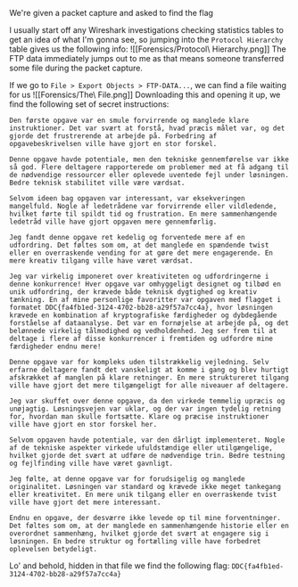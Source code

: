 We're given a packet capture and asked to find the flag

I usually start off any Wireshark investigations checking statistics tables to get an idea of what I'm gonna see, so jumping into the `Protocol Hierarchy` table gives us the following info:
![[Forensics/Protocol\ Hierarchy.png]]
The FTP data immediately jumps out to me as that means someone transferred some file during the packet capture.

If we go to `File > Export Objects > FTP-DATA...`, we can find a file waiting for us
![[Forensics/The\ File.png]]
Downloading this and opening it up, we find the following set of secret instructions:
```
Den første opgave var en smule forvirrende og manglede klare instruktioner. Det var svært at forstå, hvad præcis målet var, og det gjorde det frustrerende at arbejde på. Forbedring af opgavebeskrivelsen ville have gjort en stor forskel.

Denne opgave havde potentiale, men den tekniske gennemførelse var ikke så god. Flere deltagere rapporterede om problemer med at få adgang til de nødvendige ressourcer eller oplevede uventede fejl under løsningen. Bedre teknisk stabilitet ville være værdsat.

Selvom ideen bag opgaven var interessant, var eksekveringen mangelfuld. Nogle af ledetrådene var forvirrende eller vildledende, hvilket førte til spildt tid og frustration. En mere sammenhængende ledetråd ville have gjort opgaven mere gennemførlig.

Jeg fandt denne opgave ret kedelig og forventede mere af en udfordring. Det føltes som om, at det manglede en spændende twist eller en overraskende vending for at gøre det mere engagerende. En mere kreativ tilgang ville have været værdsat.

Jeg var virkelig imponeret over kreativiteten og udfordringerne i denne konkurrence! Hver opgave var omhyggeligt designet og tilbød en unik udfordring, der krævede både teknisk dygtighed og kreativ tænkning. En af mine personlige favoritter var opgaven med flagget i formatet DDC{fa4fb1ed-3124-4702-bb28-a29f57a7cc4a}, hvor løsningen krævede en kombination af kryptografiske færdigheder og dybdegående forståelse af dataanalyse. Det var en fornøjelse at arbejde på, og det belønnede virkelig tålmodighed og vedholdenhed. Jeg ser frem til at deltage i flere af disse konkurrencer i fremtiden og udfordre mine færdigheder endnu mere!

Denne opgave var for kompleks uden tilstrækkelig vejledning. Selv erfarne deltagere fandt det vanskeligt at komme i gang og blev hurtigt afskrækket af manglen på klare retninger. En mere struktureret tilgang ville have gjort det mere tilgængeligt for alle niveauer af deltagere.

Jeg var skuffet over denne opgave, da den virkede temmelig upræcis og unøjagtig. Løsningsvejen var uklar, og der var ingen tydelig retning for, hvordan man skulle fortsætte. Klare og præcise instruktioner ville have gjort en stor forskel her.

Selvom opgaven havde potentiale, var den dårligt implementeret. Nogle af de tekniske aspekter virkede ufuldstændige eller utilgængelige, hvilket gjorde det svært at udføre de nødvendige trin. Bedre testning og fejlfinding ville have været gavnligt.

Jeg følte, at denne opgave var for forudsigelig og manglede originalitet. Løsningen var standard og krævede ikke meget tankegang eller kreativitet. En mere unik tilgang eller en overraskende tvist ville have gjort det mere interessant.

Endnu en opgave, der desværre ikke levede op til mine forventninger. Det føltes som om, at der manglede en sammenhængende historie eller en overordnet sammenhæng, hvilket gjorde det svært at engagere sig i løsningen. En bedre struktur og fortælling ville have forbedret oplevelsen betydeligt.
```
Lo' and behold, hidden in that file we find the following flag: `DDC{fa4fb1ed-3124-4702-bb28-a29f57a7cc4a}`
